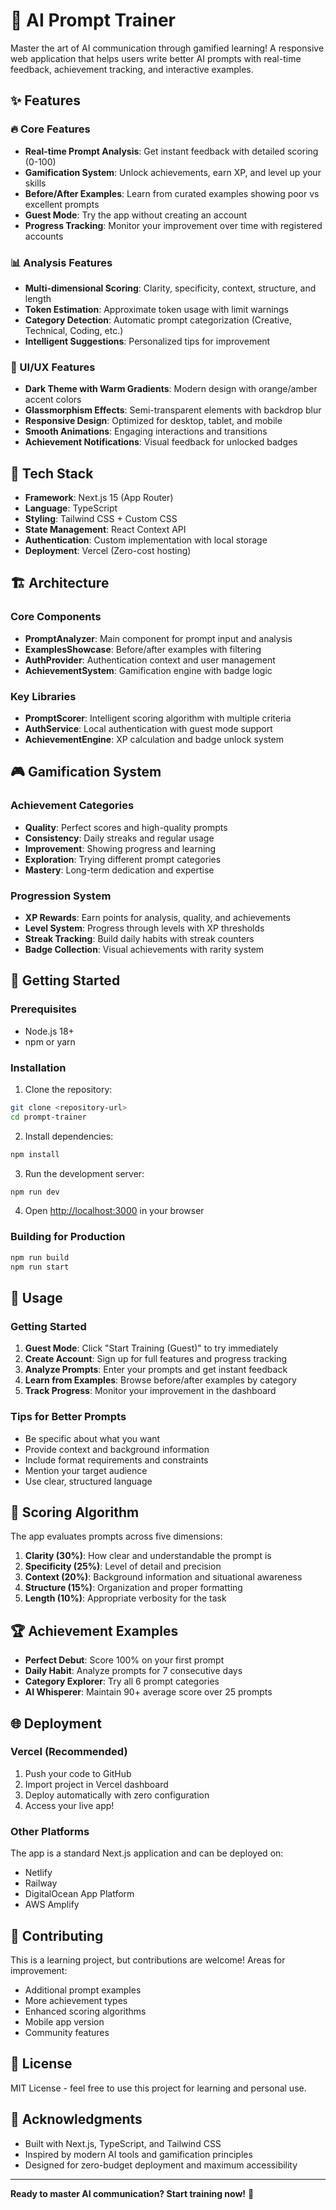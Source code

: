 # 🎯 AI Prompt Trainer

Master the art of AI communication through gamified learning! A responsive web application that helps users write better AI prompts with real-time feedback, achievement tracking, and interactive examples.

## ✨ Features

### 🔥 Core Features
- **Real-time Prompt Analysis**: Get instant feedback with detailed scoring (0-100)
- **Gamification System**: Unlock achievements, earn XP, and level up your skills
- **Before/After Examples**: Learn from curated examples showing poor vs excellent prompts
- **Guest Mode**: Try the app without creating an account
- **Progress Tracking**: Monitor your improvement over time with registered accounts

### 📊 Analysis Features
- **Multi-dimensional Scoring**: Clarity, specificity, context, structure, and length
- **Token Estimation**: Approximate token usage with limit warnings
- **Category Detection**: Automatic prompt categorization (Creative, Technical, Coding, etc.)
- **Intelligent Suggestions**: Personalized tips for improvement

### 🎨 UI/UX Features
- **Dark Theme with Warm Gradients**: Modern design with orange/amber accent colors
- **Glassmorphism Effects**: Semi-transparent elements with backdrop blur
- **Responsive Design**: Optimized for desktop, tablet, and mobile
- **Smooth Animations**: Engaging interactions and transitions
- **Achievement Notifications**: Visual feedback for unlocked badges

## 🚀 Tech Stack

- **Framework**: Next.js 15 (App Router)
- **Language**: TypeScript
- **Styling**: Tailwind CSS + Custom CSS
- **State Management**: React Context API
- **Authentication**: Custom implementation with local storage
- **Deployment**: Vercel (Zero-cost hosting)

## 🏗️ Architecture

### Core Components
- **PromptAnalyzer**: Main component for prompt input and analysis
- **ExamplesShowcase**: Before/after examples with filtering
- **AuthProvider**: Authentication context and user management
- **AchievementSystem**: Gamification engine with badge logic

### Key Libraries
- **PromptScorer**: Intelligent scoring algorithm with multiple criteria
- **AuthService**: Local authentication with guest mode support
- **AchievementEngine**: XP calculation and badge unlock system

## 🎮 Gamification System

### Achievement Categories
- **Quality**: Perfect scores and high-quality prompts
- **Consistency**: Daily streaks and regular usage
- **Improvement**: Showing progress and learning
- **Exploration**: Trying different prompt categories
- **Mastery**: Long-term dedication and expertise

### Progression System
- **XP Rewards**: Earn points for analysis, quality, and achievements
- **Level System**: Progress through levels with XP thresholds
- **Streak Tracking**: Build daily habits with streak counters
- **Badge Collection**: Visual achievements with rarity system

## 🔧 Getting Started

### Prerequisites
- Node.js 18+ 
- npm or yarn

### Installation

1. Clone the repository:
```bash
git clone <repository-url>
cd prompt-trainer
```

2. Install dependencies:
```bash
npm install
```

3. Run the development server:
```bash
npm run dev
```

4. Open [http://localhost:3000](http://localhost:3000) in your browser

### Building for Production

```bash
npm run build
npm run start
```

## 📱 Usage

### Getting Started
1. **Guest Mode**: Click "Start Training (Guest)" to try immediately
2. **Create Account**: Sign up for full features and progress tracking
3. **Analyze Prompts**: Enter your prompts and get instant feedback
4. **Learn from Examples**: Browse before/after examples by category
5. **Track Progress**: Monitor your improvement in the dashboard

### Tips for Better Prompts
- Be specific about what you want
- Provide context and background information
- Include format requirements and constraints
- Mention your target audience
- Use clear, structured language

## 🎯 Scoring Algorithm

The app evaluates prompts across five dimensions:

1. **Clarity (30%)**: How clear and understandable the prompt is
2. **Specificity (25%)**: Level of detail and precision
3. **Context (20%)**: Background information and situational awareness
4. **Structure (15%)**: Organization and proper formatting
5. **Length (10%)**: Appropriate verbosity for the task

## 🏆 Achievement Examples

- **Perfect Debut**: Score 100% on your first prompt
- **Daily Habit**: Analyze prompts for 7 consecutive days
- **Category Explorer**: Try all 6 prompt categories
- **AI Whisperer**: Maintain 90+ average score over 25 prompts

## 🌐 Deployment

### Vercel (Recommended)
1. Push your code to GitHub
2. Import project in Vercel dashboard
3. Deploy automatically with zero configuration
4. Access your live app!

### Other Platforms
The app is a standard Next.js application and can be deployed on:
- Netlify
- Railway
- DigitalOcean App Platform
- AWS Amplify

## 🤝 Contributing

This is a learning project, but contributions are welcome! Areas for improvement:

- Additional prompt examples
- More achievement types
- Enhanced scoring algorithms
- Mobile app version
- Community features

## 📄 License

MIT License - feel free to use this project for learning and personal use.

## 🙏 Acknowledgments

- Built with Next.js, TypeScript, and Tailwind CSS
- Inspired by modern AI tools and gamification principles
- Designed for zero-budget deployment and maximum accessibility

---

**Ready to master AI communication? Start training now!** 🚀

